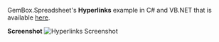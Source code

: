 GemBox.Spreadsheet's **Hyperlinks** example in C# and VB.NET that is available [here](https://www.gemboxsoftware.com/spreadsheet/examples/excel-cell-hyperlinks/207).

**Screenshot**
![Hyperlinks Screenshot](https://www.gemboxsoftware.com/Spreadsheet/Examples/Content/BasicFeatures/Hyperlinks/Hyperlink.png)